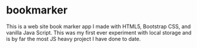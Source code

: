 # bookmarker
This is a web site book marker app I made with HTML5, Bootstrap CSS, and vanilla Java Script. This was my first ever experiment with local storage and is by far the most JS heavy project I have done to date. 
